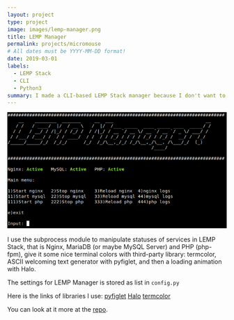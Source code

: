 ```yaml
---
layout: project
type: project
image: images/lemp-manager.png
title: LEMP Manager
permalink: projects/micromouse
# All dates must be YYYY-MM-DD format!
date: 2019-03-01
labels:
  - LEMP Stack
  - CLI
  - Python3
summary: I made a CLI-based LEMP Stack manager because I don't want to use XAMPP.
---
```

<img class="ui image" src="../images/lemp-manager.png" />


I use the subprocess module to manipulate statuses of services in LEMP Stack, that is Nginx, MariaDB (or maybe MySQL Server) and PHP (php-fpm), give it some nice terminal colors with third-party library: termcolor, ASCII welcoming text generator with pyfiglet, and then a loading animation with Halo.

The settings for LEMP Manager is stored as list in `config.py`

Here is the links of libraries I use:
[pyfiglet](https://pypi.org/project/pyfiglet/0.7/)
[Halo](https://pypi.org/project/halo/)
[termcolor](https://pypi.org/project/termcolor/)

You can look at it more at the [repo](https://github.com/sayyidyofa/lemp-manager-py).



